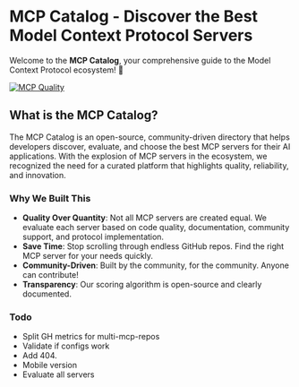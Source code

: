 # MCP Catalog - Discover the Best Model Context Protocol Servers

Welcome to the **MCP Catalog**, your comprehensive guide to the Model Context Protocol ecosystem! 🚀

[![MCP Quality](https://archestra.ai/mcp-catalog/api/badge/quality/strowk/mcp-k8s-go)](https://archestra.ai/mcp-catalog/strowk__mcp-k8s-go)

## What is the MCP Catalog?

The MCP Catalog is an open-source, community-driven directory that helps developers discover, evaluate, and choose the best MCP servers for their AI applications. With the explosion of MCP servers in the ecosystem, we recognized the need for a curated platform that highlights quality, reliability, and innovation.

### Why We Built This

- **Quality Over Quantity**: Not all MCP servers are created equal. We evaluate each server based on code quality, documentation, community support, and protocol implementation.
- **Save Time**: Stop scrolling through endless GitHub repos. Find the right MCP server for your needs quickly.
- **Community-Driven**: Built by the community, for the community. Anyone can contribute!
- **Transparency**: Our scoring algorithm is open-source and clearly documented.

### Todo
- Split GH metrics for multi-mcp-repos
- Validate if configs work
- Add 404.
- Mobile version
- Evaluate all servers
